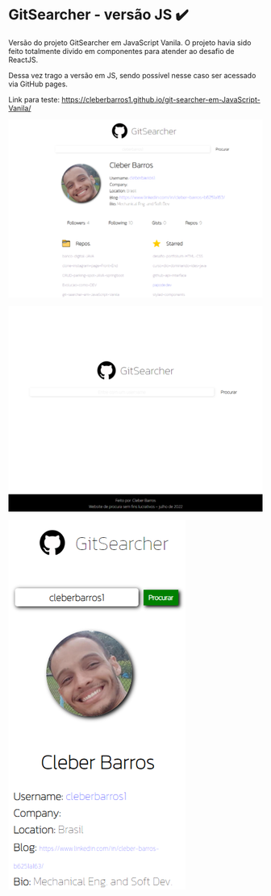 # GitSearcher - versão JS :heavy_check_mark:

Versão do projeto GitSearcher em JavaScript Vanila.
O projeto havia sido feito totalmente divido em componentes para atender ao desafio de ReactJS.

Dessa vez trago a versão em JS, sendo possível nesse caso ser acessado via GitHub pages.

Link para teste:
https://cleberbarros1.github.io/git-searcher-em-JavaScript-Vanila/



![img1](img1.PNG)

![img2](img2.PNG)



![img3](img3.PNG)
